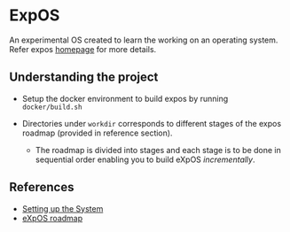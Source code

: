 # ExpOS

An experimental OS created to learn the working on an operating system. Refer expos [homepage](https://exposnitc.github.io/) 
for more details.

## Understanding the project

- Setup the docker environment to build expos by running `docker/build.sh`

- Directories under `workdir` corresponds to different stages of the expos roadmap (provided in reference section).

  - The roadmap is divided into stages and each stage is to be done in sequential order enabling you to build eXpOS _incrementally_.

## References

- [Setting up the System](https://exposnitc.github.io/expos-docs/roadmap/stage-01/)
- [eXpOS roadmap](https://exposnitc.github.io/Roadmap.html)